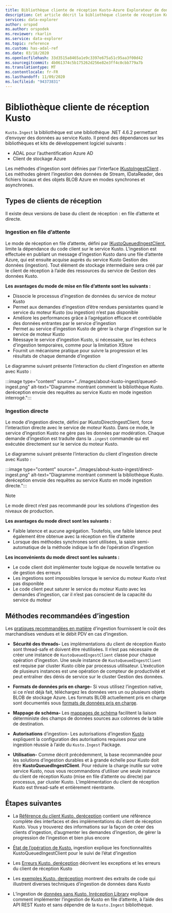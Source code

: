 ```yaml
---
title: Bibliothèque cliente de réception Kusto-Azure Explorateur de données
description: Cet article décrit la bibliothèque cliente de réception Kusto dans Azure Explorateur de données.
services: data-explorer
author: orspod
ms.author: orspodek
ms.reviewer: rkarlin
ms.service: data-explorer
ms.topic: reference
ms.custom: has-adal-ref
ms.date: 03/18/2020
ms.openlocfilehash: 33d3515a8465a1e9c3397e675a51c95aa3f00d42
ms.sourcegitcommit: 4b061374c5b175262d256e82e3ff4c0cbb779a7b
ms.translationtype: MT
ms.contentlocale: fr-FR
ms.lasthandoff: 11/09/2020
ms.locfileid: "94373831"
---
```

# <a name="kusto-ingest-client-library"></a>Bibliothèque cliente de réception Kusto 

`Kusto.Ingest` la bibliothèque est une bibliothèque .NET 4.6.2 permettant d’envoyer des données au service Kusto.
Il prend des dépendances sur les bibliothèques et kits de développement logiciel suivants :

* ADAL pour l’authentification Azure AD
* Client de stockage Azure

Les méthodes d’ingestion sont définies par l’interface [IKustoIngestClient](kusto-ingest-client-reference.md#interface-ikustoingestclient) .  Les méthodes gèrent l’ingestion des données de Stream, IDataReader, des fichiers locaux et des objets BLOB Azure en modes synchrones et asynchrones.

## <a name="ingest-client-flavors"></a>Types de clients de réception

Il existe deux versions de base du client de réception : en file d’attente et directe.

### <a name="queued-ingestion"></a>Ingestion en file d’attente

Le mode de réception en file d’attente, défini par [IKustoQueuedIngestClient](kusto-ingest-client-reference.md#interface-ikustoqueuedingestclient), limite la dépendance du code client sur le service Kusto. L’ingestion est effectuée en publiant un message d’ingestion Kusto dans une file d’attente Azure, qui est ensuite acquise auprès du service Kusto Gestion des données (ingestion). Tout élément de stockage intermédiaire sera créé par le client de réception à l’aide des ressources du service de Gestion des données Kusto.

**Les avantages du mode de mise en file d’attente sont les suivants :**

* Dissocie le processus d’ingestion de données du service de moteur Kusto
* Permet aux demandes d’ingestion d’être rendues persistantes quand le service du moteur Kusto (ou ingestion) n’est pas disponible
* Améliore les performances grâce à l’agrégation efficace et contrôlable des données entrantes par le service d’ingestion 
* Permet au service d’ingestion Kusto de gérer la charge d’ingestion sur le service de moteur Kusto
* Réessaye le service d’ingestion Kusto, si nécessaire, sur les échecs d’ingestion temporaires, comme pour la limitation XStore
* Fournit un mécanisme pratique pour suivre la progression et les résultats de chaque demande d’ingestion

Le diagramme suivant présente l’interaction du client d’ingestion en attente avec Kusto :

:::image type="content" source="../images/about-kusto-ingest/queued-ingest.png" alt-text="Diagramme montrant comment la bibliothèque Kusto. deréception envoie des requêtes au service Kusto en mode ingestion interrogé.":::
 
### <a name="direct-ingestion"></a>Ingestion directe

Le mode d’ingestion directe, défini par IKustoDirectIngestClient, force l’interaction directe avec le service de moteur Kusto. Dans ce mode, le service d’ingestion Kusto ne gère pas les données par modération. Chaque demande d’ingestion est traduite dans la `.ingest` commande qui est exécutée directement sur le service du moteur Kusto.

Le diagramme suivant présente l’interaction du client d’ingestion directe avec Kusto :

:::image type="content" source="../images/about-kusto-ingest/direct-ingest.png" alt-text="Diagramme montrant comment la bibliothèque Kusto. deréception envoie des requêtes au service Kusto en mode ingestion directe.":::

> [!NOTE]
> Le mode direct n’est pas recommandé pour les solutions d’ingestion des niveaux de production.

**Les avantages du mode direct sont les suivants :**

* Faible latence et aucune agrégation. Toutefois, une faible latence peut également être obtenue avec la réception en file d’attente
* Lorsque des méthodes synchrones sont utilisées, la saisie semi-automatique de la méthode indique la fin de l’opération d’ingestion

**Les inconvénients du mode direct sont les suivants :**

* Le code client doit implémenter toute logique de nouvelle tentative ou de gestion des erreurs
* Les ingestions sont impossibles lorsque le service du moteur Kusto n’est pas disponible
* Le code client peut saturer le service du moteur Kusto avec les demandes d’ingestion, car il n’est pas conscient de la capacité du service du moteur

## <a name="ingestion-best-practices"></a>Méthodes recommandées d’ingestion

Les [pratiques recommandées en matière](kusto-ingest-best-practices.md) d’ingestion fournissent le coût des marchandises vendues et le débit PDV en cas d’ingestion.

* **Sécurité des threads-** Les implémentations du client de réception Kusto sont thread-safe et doivent être réutilisées. Il n’est pas nécessaire de créer une instance de `KustoQueuedIngestClient` classe pour chaque opération d’ingestion. Une seule instance de `KustoQueuedIngestClient` est requise par cluster Kusto cible par processus utilisateur. L’exécution de plusieurs instances est une opération de compteur de productivité et peut entraîner des dénis de service sur le cluster Gestion des données.

* **Formats de données pris en charge-** Si vous utilisez l’ingestion native, si ce n’est déjà fait, téléchargez les données vers un ou plusieurs objets BLOB de stockage Azure. Les formats BLOB actuellement pris en charge sont documentés sous [formats de données pris en charge](../../../ingestion-supported-formats.md).

* **Mappage de schéma-** 
 Les [mappages de schéma](../../management/mappings.md) facilitent la liaison déterministe des champs de données sources aux colonnes de la table de destination.

* **Autorisations** d’ingestion- 
 Les autorisations d’ingestion [Kusto](kusto-ingest-client-permissions.md) expliquent la configuration des autorisations requises pour une ingestion réussie à l’aide du `Kusto.Ingest` Package.

* **Utilisation-** Comme décrit précédemment, la base recommandée pour les solutions d’ingestion durables et à grande échelle pour Kusto doit être **KustoQueuedIngestClient**.
Pour réduire la charge inutile sur votre service Kusto, nous vous recommandons d’utiliser une seule instance du client de réception Kusto (mise en file d’attente ou directe) par processus, par cluster Kusto. L’implémentation du client de réception Kusto est thread-safe et entièrement réentrante.

## <a name="next-steps"></a>Étapes suivantes

* La [Référence du client Kusto. deréception](kusto-ingest-client-reference.md) contient une référence complète des interfaces et des implémentations du client de réception Kusto. Vous y trouverez des informations sur la façon de créer des clients d’ingestion, d’augmenter les demandes d’ingestion, de gérer la progression de l’ingestion et bien plus encore

* [État de l’opération de Kusto.](kusto-ingest-client-status.md) ingestion explique les fonctionnalités KustoQueuedIngestClient pour le suivi de l’état d’ingestion

* Les [Erreurs Kusto. deréception](kusto-ingest-client-errors.md) décrivent les exceptions et les erreurs du client de réception Kusto

* Les [exemples Kusto. deréception](kusto-ingest-client-examples.md) montrent des extraits de code qui illustrent diverses techniques d’ingestion de données dans Kusto

* L’ingestion de [données sans Kusto. Inréception Library](kusto-ingest-client-rest.md) explique comment implémenter l’ingestion de Kusto en file d’attente, à l’aide des API REST Kusto et sans dépendre de la `Kusto.Ingest` bibliothèque.

